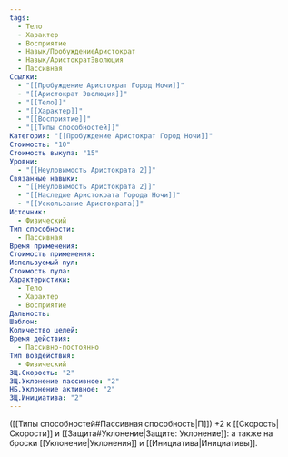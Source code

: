 ```yaml
---
tags:
  - Тело
  - Характер
  - Восприятие
  - Навык/ПробуждениеАристократ
  - Навык/АристократЭволюция
  - Пассивная
Ссылки:
  - "[[Пробуждение Аристократ Город Ночи]]"
  - "[[Аристократ Эволюция]]"
  - "[[Тело]]"
  - "[[Характер]]"
  - "[[Восприятие]]"
  - "[[Типы способностей]]"
Категория: "[[Пробуждение Аристократ Город Ночи]]"
Стоимость: "10"
Стоимость выкупа: "15"
Уровни:
  - "[[Неуловимость Аристократа 2]]"
Связанные навыки:
  - "[[Неуловимость Аристократа 2]]"
  - "[[Наследие Аристократа Города Ночи]]"
  - "[[Ускользание Аристократа]]"
Источник:
  - Физический
Тип способности:
  - Пассивная
Время применения: 
Стоимость применения: 
Используемый пул: 
Стоимость пула: 
Характеристики:
  - Тело
  - Характер
  - Восприятие
Дальность: 
Шаблон: 
Количество целей: 
Время действия:
  - Пассивно-постоянно
Тип воздействия:
  - Физический
ЗЩ.Скорость: "2"
ЗЩ.Уклонение пассивное: "2"
НБ.Уклонение активное: "2"
ЗЩ.Инициатива: "2"
---
```

([[Типы способностей#Пассивная способность|П]]) +2 к [[Скорость|Скорости]] и [[Защита#Уклонение|Защите: Уклонение]]: а также на броски [[Уклонение|Уклонения]] и [[Инициатива|Инициативы]]. 
